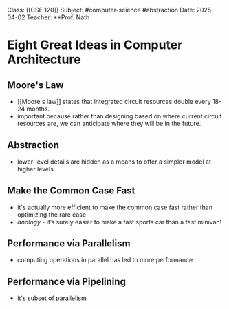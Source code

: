 Class: [[CSE 120]]
Subject: #computer-science #abstraction
Date: 2025-04-02
Teacher: **Prof. Nath

# Eight Great Ideas in Computer Architecture

## Moore's Law
- [[Moore's law]] states that integrated circuit resources double every 18-24 months.
- important because rather than designing based on where current circuit resources are, we can anticipate where they will be in the future.

## Abstraction
- lower-level details are hidden as a means to offer a simpler model at higher levels

## Make the Common Case Fast
- it's actually more efficient to make the common case fast rather than optimizing the rare case
- *analogy* - it’s surely easier to make a fast sports car than a fast minivan!

## Performance via Parallelism
- computing operations in parallel has led to more performance

## Performance via Pipelining
- it's subset of parallelism  
